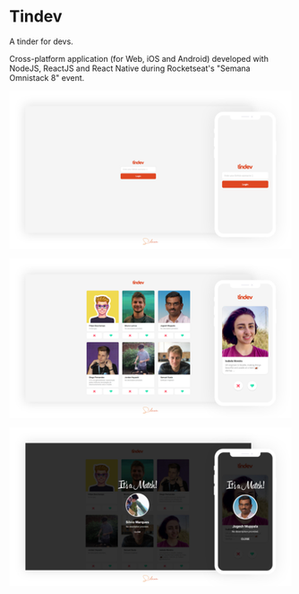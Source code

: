 # Tindev
A tinder for devs. 

Cross-platform application (for Web, iOS and Android) developed with NodeJS, ReactJS and React Native during Rocketseat's "Semana Omnistack 8" event.

![Login screen](login-screen.jpg)

![Main screen](main-screen.jpg)

![Match screen](match-screen.jpg)
